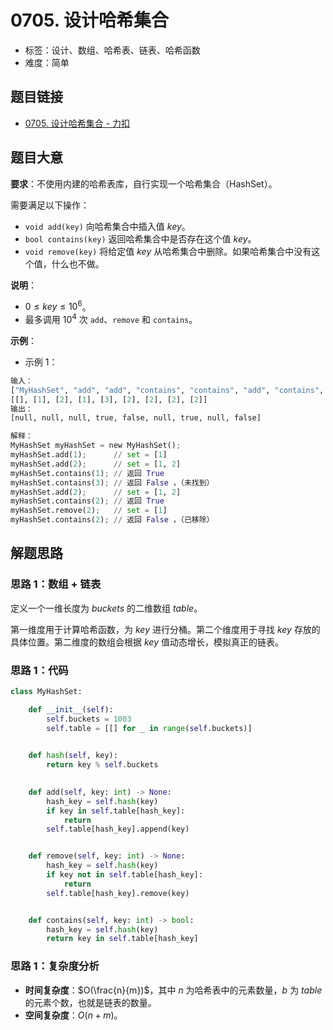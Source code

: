 # 0705. 设计哈希集合

- 标签：设计、数组、哈希表、链表、哈希函数
- 难度：简单

## 题目链接

- [0705. 设计哈希集合 - 力扣](https://leetcode.cn/problems/design-hashset/)

## 题目大意

**要求**：不使用内建的哈希表库，自行实现一个哈希集合（HashSet）。

需要满足以下操作：

- `void add(key)` 向哈希集合中插入值 $key$。
- `bool contains(key)` 返回哈希集合中是否存在这个值 $key$。
- `void remove(key)` 将给定值 $key$ 从哈希集合中删除。如果哈希集合中没有这个值，什么也不做。

**说明**：

- $0 \le key \le 10^6$。
- 最多调用 $10^4$ 次 `add`、`remove` 和 `contains`。

**示例**：

- 示例 1：

```python
输入：
["MyHashSet", "add", "add", "contains", "contains", "add", "contains", "remove", "contains"]
[[], [1], [2], [1], [3], [2], [2], [2], [2]]
输出：
[null, null, null, true, false, null, true, null, false]

解释：
MyHashSet myHashSet = new MyHashSet();
myHashSet.add(1);      // set = [1]
myHashSet.add(2);      // set = [1, 2]
myHashSet.contains(1); // 返回 True
myHashSet.contains(3); // 返回 False ，（未找到）
myHashSet.add(2);      // set = [1, 2]
myHashSet.contains(2); // 返回 True
myHashSet.remove(2);   // set = [1]
myHashSet.contains(2); // 返回 False ，（已移除）
```

## 解题思路

### 思路 1：数组 + 链表

定义一个一维长度为 $buckets$ 的二维数组 $table$。

第一维度用于计算哈希函数，为 $key$ 进行分桶。第二个维度用于寻找 $key$ 存放的具体位置。第二维度的数组会根据 $key$ 值动态增长，模拟真正的链表。

### 思路 1：代码

```python
class MyHashSet:

    def __init__(self):
        self.buckets = 1003
        self.table = [[] for _ in range(self.buckets)]

        
    def hash(self, key):
        return key % self.buckets

    
    def add(self, key: int) -> None:
        hash_key = self.hash(key)
        if key in self.table[hash_key]:
            return
        self.table[hash_key].append(key)


    def remove(self, key: int) -> None:
        hash_key = self.hash(key)
        if key not in self.table[hash_key]:
            return
        self.table[hash_key].remove(key)


    def contains(self, key: int) -> bool:
        hash_key = self.hash(key)
        return key in self.table[hash_key]
```

### 思路 1：复杂度分析

- **时间复杂度**：$O(\frac{n}{m})$，其中 $n$ 为哈希表中的元素数量，$b$ 为 $table$ 的元素个数，也就是链表的数量。
- **空间复杂度**：$O(n + m)$。

